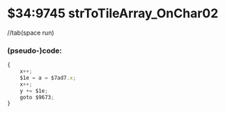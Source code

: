 ﻿
# $34:9745 strToTileArray_OnChar02



//tab(space run)

### (pseudo-)code:
```js
{
	x++;
	$1e = a = $7ad7.x;
	x++;
	y += $1e;
	goto $9673;
}
```



